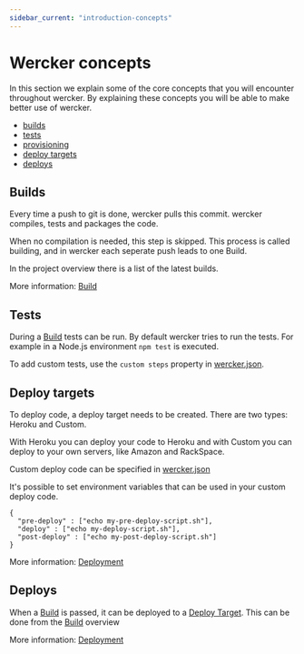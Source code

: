 ```yaml
---
sidebar_current: "introduction-concepts"
---
```


# Wercker concepts

In this section we explain some of the core concepts that you will encounter throughout wercker. By explaining these concepts you will be able to make better use of wercker.

* [builds](#builds)
* [tests](#tests)
* [provisioning](#provisioning)
* [deploy targets](#deploy-targets)
* [deploys](#deploys)

<a id="builds"></a>
## Builds

Every time a push to git is done, wercker pulls this commit. wercker compiles, tests and packages the code.

When no compilation is needed, this step is skipped. This process is called building, and in wercker
each seperate push leads to one Build.

In the project overview there is a list of the latest builds.

More information: [Build](builds.html)

<a id="tests"></a>
## Tests

During a [Build](#builds) tests can be run. By default wercker tries to run the tests. For example in a Node.js environment
```npm test``` is executed.

To add custom tests, use the `custom steps` property in [wercker.json](/articles/werckerjson/intro).

<a id="deploy-targets"></a>
## Deploy targets

To deploy code, a deploy target needs to be created. There are two types: Heroku and Custom.

With Heroku you can deploy your code to Heroku and with Custom you can deploy to your own servers, like Amazon and RackSpace.

Custom deploy code can be specified in [wercker.json](werckerjson)

It's possible to set environment variables that can be used in your custom deploy code.


    {
      "pre-deploy" : ["echo my-pre-deploy-script.sh"],
      "deploy" : ["echo my-deploy-script.sh"],
      "post-deploy" : ["echo my-post-deploy-script.sh"]
    }


More information: [Deployment](deployment.html)

<a id="deploys"></a>
## Deploys

When a [Build](#builds) is passed, it can be deployed to a [Deploy Target](#deploy-targets).
This can be done from the [Build](#builds) overview

More information: [Deployment](deployment.html)

